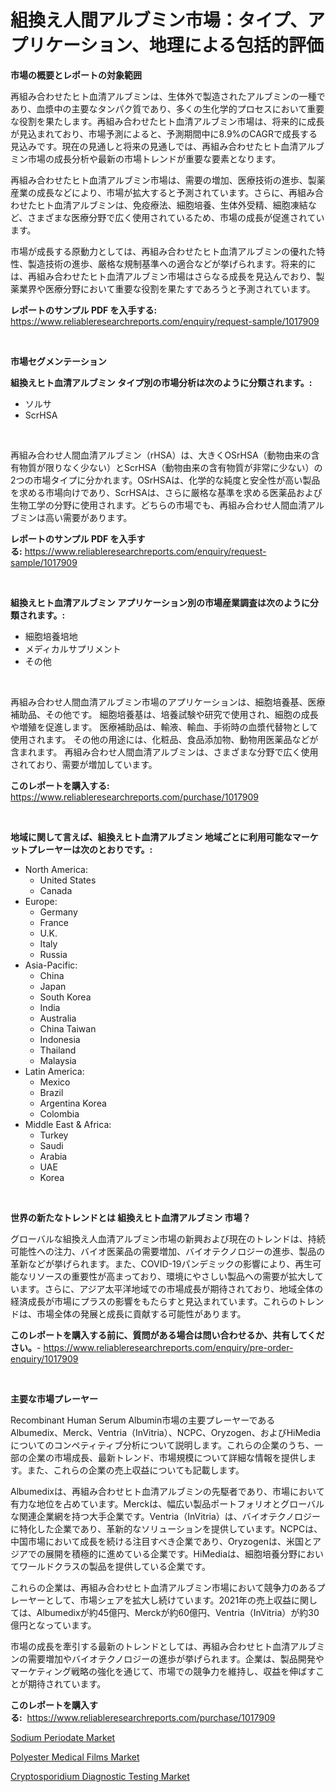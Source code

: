 <p><h1>組換え人間アルブミン市場：タイプ、アプリケーション、地理による包括的評価</h1></p><p><strong>市場の概要とレポートの対象範囲</strong></p>
<p><p>再組み合わせたヒト血清アルブミンは、生体外で製造されたアルブミンの一種であり、血漿中の主要なタンパク質であり、多くの生化学的プロセスにおいて重要な役割を果たします。再組み合わせたヒト血清アルブミン市場は、将来的に成長が見込まれており、市場予測によると、予測期間中に8.9%のCAGRで成長する見込みです。現在の見通しと将来の見通しでは、再組み合わせたヒト血清アルブミン市場の成長分析や最新の市場トレンドが重要な要素となります。</p><p>再組み合わせたヒト血清アルブミン市場は、需要の増加、医療技術の進歩、製薬産業の成長などにより、市場が拡大すると予測されています。さらに、再組み合わせたヒト血清アルブミンは、免疫療法、細胞培養、生体外受精、細胞凍結など、さまざまな医療分野で広く使用されているため、市場の成長が促進されています。</p><p>市場が成長する原動力としては、再組み合わせたヒト血清アルブミンの優れた特性、製造技術の進歩、厳格な規制基準への適合などが挙げられます。将来的には、再組み合わせたヒト血清アルブミン市場はさらなる成長を見込んでおり、製薬業界や医療分野において重要な役割を果たすであろうと予測されています。</p></p>
<p><strong>レポートのサンプル PDF を入手する:</strong> <a href="https://www.reliableresearchreports.com/enquiry/request-sample/1017909">https://www.reliableresearchreports.com/enquiry/request-sample/1017909</a></p>
<p>&nbsp;</p>
<p><strong>市場セグメンテーション</strong></p>
<p><strong>組換えヒト血清アルブミン タイプ別の市場分析は次のように分類されます。:</strong></p>
<p><ul><li>ソルサ</li><li>ScrHSA</li></ul></p>
<p>&nbsp;</p>
<p><p>再組み合わせ人間血清アルブミン（rHSA）は、大きくOSrHSA（動物由来の含有物質が限りなく少ない）とScrHSA（動物由来の含有物質が非常に少ない）の2つの市場タイプに分かれます。OSrHSAは、化学的な純度と安全性が高い製品を求める市場向けであり、ScrHSAは、さらに厳格な基準を求める医薬品および生物工学の分野に使用されます。どちらの市場でも、再組み合わせ人間血清アルブミンは高い需要があります。</p></p>
<p><strong>レポートのサンプル PDF を入手する:</strong>&nbsp;<a href="https://www.reliableresearchreports.com/enquiry/request-sample/1017909">https://www.reliableresearchreports.com/enquiry/request-sample/1017909</a></p>
<p>&nbsp;</p>
<p><strong> 組換えヒト血清アルブミン アプリケーション別の市場産業調査は次のように分類されます。:</strong></p>
<p><ul><li>細胞培養培地</li><li>メディカルサプリメント</li><li>その他</li></ul></p>
<p>&nbsp;</p>
<p><p>再組み合わせ人間血清アルブミン市場のアプリケーションは、細胞培養基、医療補助品、その他です。 細胞培養基は、培養試験や研究で使用され、細胞の成長や増殖を促進します。 医療補助品は、輸液、輸血、手術時の血漿代替物として使用されます。 その他の用途には、化粧品、食品添加物、動物用医薬品などが含まれます。 再組み合わせ人間血清アルブミンは、さまざまな分野で広く使用されており、需要が増加しています。</p></p>
<p><strong>このレポートを購入する:</strong>&nbsp; <a href="https://www.reliableresearchreports.com/purchase/1017909">https://www.reliableresearchreports.com/purchase/1017909</a></p>
<p>&nbsp;</p>
<p><strong>地域に関して言えば、組換えヒト血清アルブミン 地域ごとに利用可能なマーケットプレーヤーは次のとおりです。:</strong></p>
<p><ul>
    <li>
        North America:
        <ul>
            <li>United States</li>
            <li>Canada</li>
        </ul>
    </li>
    <li>
        Europe:
        <ul>
            <li>Germany</li>
            <li>France</li>
            <li>U.K.</li>
            <li>Italy</li>
            <li>Russia</li>
        </ul>
    </li>
    <li>
        Asia-Pacific:
        <ul>
            <li>China</li>
            <li>Japan</li>
            <li>South Korea</li>
            <li>India</li>
            <li>Australia</li>
            <li>China Taiwan</li>
            <li>Indonesia</li>
            <li>Thailand</li>
            <li>Malaysia</li>
        </ul>
    </li>
    <li>
        Latin America:
        <ul>
            <li>Mexico</li>
            <li>Brazil</li>
            <li>Argentina Korea</li>
            <li>Colombia</li>
        </ul>
    </li>
    <li>
        Middle East & Africa:
        <ul>
            <li>Turkey</li>
            <li>Saudi</li>
            <li>Arabia</li>
            <li>UAE</li>
            <li>Korea</li>
        </ul>
    </li>
    </ul></p>
<p>&nbsp;</p>
<p><strong>世界の新たなトレンドとは 組換えヒト血清アルブミン 市場？</strong></p>
<p><p>グローバルな組換え人血清アルブミン市場の新興および現在のトレンドは、持続可能性への注力、バイオ医薬品の需要増加、バイオテクノロジーの進歩、製品の革新などが挙げられます。また、COVID-19パンデミックの影響により、再生可能なリソースの重要性が高まっており、環境にやさしい製品への需要が拡大しています。さらに、アジア太平洋地域での市場成長が期待されており、地域全体の経済成長が市場にプラスの影響をもたらすと見込まれています。これらのトレンドは、市場全体の発展と成長に貢献する可能性があります。</p></p>
<p><strong>このレポートを購入する前に、質問がある場合は問い合わせるか、共有してください。</strong>- <a href="https://www.reliableresearchreports.com/enquiry/pre-order-enquiry/1017909">https://www.reliableresearchreports.com/enquiry/pre-order-enquiry/1017909</a></p>
<p>&nbsp;</p>
<p><strong>主要な市場プレーヤー</strong></p>
<p><p>Recombinant Human Serum Albumin市場の主要プレーヤーであるAlbumedix、Merck、Ventria（InVitria）、NCPC、Oryzogen、およびHiMediaについてのコンペティティブ分析について説明します。これらの企業のうち、一部の企業の市場成長、最新トレンド、市場規模について詳細な情報を提供します。また、これらの企業の売上収益についても記載します。</p><p>Albumedixは、再組み合わせヒト血清アルブミンの先駆者であり、市場において有力な地位を占めています。Merckは、幅広い製品ポートフォリオとグローバルな関連企業網を持つ大手企業です。Ventria（InVitria）は、バイオテクノロジーに特化した企業であり、革新的なソリューションを提供しています。NCPCは、中国市場において成長を続ける注目すべき企業であり、Oryzogenは、米国とアジアでの展開を積極的に進めている企業です。HiMediaは、細胞培養分野においてワールドクラスの製品を提供している企業です。</p><p>これらの企業は、再組み合わせヒト血清アルブミン市場において競争力のあるプレーヤーとして、市場シェアを拡大し続けています。2021年の売上収益に関しては、Albumedixが約45億円、Merckが約60億円、Ventria（InVitria）が約30億円となっています。</p><p>市場の成長を牽引する最新のトレンドとしては、再組み合わせヒト血清アルブミンの需要増加やバイオテクノロジーの進歩が挙げられます。企業は、製品開発やマーケティング戦略の強化を通じて、市場での競争力を維持し、収益を伸ばすことが期待されています。</p></p>
<p><strong>このレポートを購入する:</strong>&nbsp;&nbsp;<a href="https://www.reliableresearchreports.com/purchase/1017909">https://www.reliableresearchreports.com/purchase/1017909</a></p>
<p><p><a href="https://www.linkedin.com/pulse/sodium-periodate-market-dynamics-2024-2031-also-its-trends-3kkke?trackingId=XqM24%2FSvolZRNgzyYfeLAQ%3D%3D">Sodium Periodate Market</a></p><p><a href="https://www.linkedin.com/pulse/polyester-medical-films-market-furnish-information-size-share-sghee?trackingId=ix58xi6txjLcJQbarwfDRA%3D%3D">Polyester Medical Films Market</a></p><p><a href="https://www.linkedin.com/pulse/cryptosporidium-diagnostic-testing-market-furnish-information-he1re?trackingId=S0wA3KfEjNuD%2Fbe887N%2B%2BA%3D%3D">Cryptosporidium Diagnostic Testing Market</a></p></p>